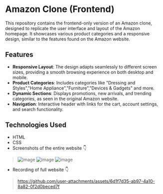 # Amazon Clone (Frontend)

This repository contains the frontend-only version of an Amazon clone, designed to replicate the user interface and layout of the Amazon homepage. It showcases various product categories and a responsive design, similar to the features found on the Amazon website.

## Features

- **Responsive Layout**: The design adapts seamlessly to different screen sizes, providing a smooth browsing experience on both desktop and mobile.
- **Product Categories**: Includes categories like "Dressing and Styles","Home Appliance","Furniture","Devices & Gadgets" and more.
- **Dynamic Sections**: Displays promotions, new arrivals, and trending categories, as seen in the original Amazon website.
- **Navigation**: Interactive header with links for the cart, account settings, and search functionality.

## Technologies Used

- HTML
- CSS
- Screenshots of the entire website 👇
> ![image](https://github.com/user-attachments/assets/dd6d0724-172f-4bc9-a742-55a8fe718a49)
> ![image](https://github.com/user-attachments/assets/9d7210d0-b696-418d-8a91-d23af610ebf3)
> ![image](https://github.com/user-attachments/assets/a5756bf7-99f0-4cef-b1f5-8cb58eab4463)
- Recording of full website 👇
> https://github.com/user-attachments/assets/6d1f7d35-ab97-4a10-8a82-0f2d0beced7f







